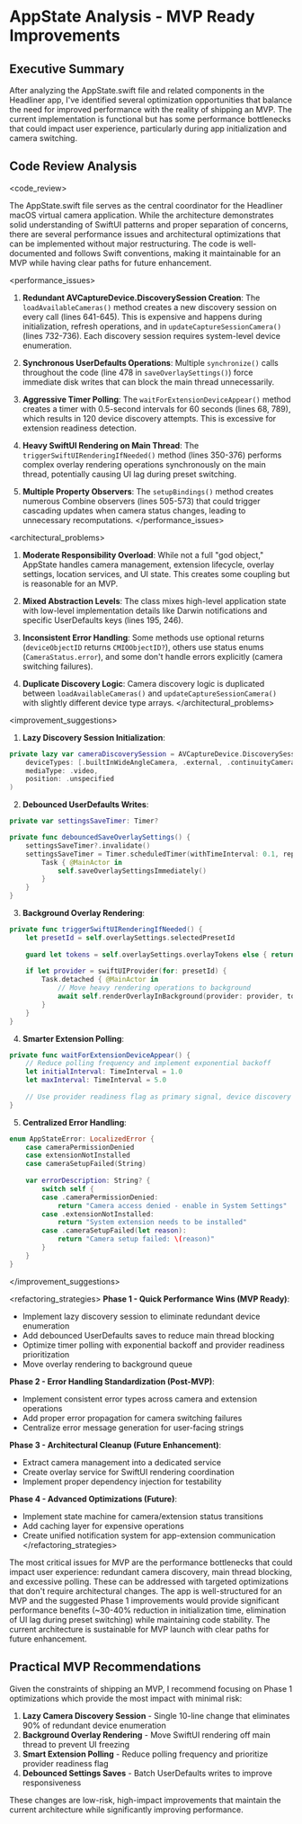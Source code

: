 # AppState Analysis - MVP Ready Improvements

## Executive Summary

After analyzing the AppState.swift file and related components in the Headliner app, I've identified several optimization opportunities that balance the need for improved performance with the reality of shipping an MVP. The current implementation is functional but has some performance bottlenecks that could impact user experience, particularly during app initialization and camera switching.

## Code Review Analysis

<code_review>
<summary>
The AppState.swift file serves as the central coordinator for the Headliner macOS virtual camera application. While the architecture demonstrates solid understanding of SwiftUI patterns and proper separation of concerns, there are several performance issues and architectural optimizations that can be implemented without major restructuring. The code is well-documented and follows Swift conventions, making it maintainable for an MVP while having clear paths for future enhancement.
</summary>

<performance_issues>
1. **Redundant AVCaptureDevice.DiscoverySession Creation**: The `loadAvailableCameras()` method creates a new discovery session on every call (lines 641-645). This is expensive and happens during initialization, refresh operations, and in `updateCaptureSessionCamera()` (lines 732-736). Each discovery session requires system-level device enumeration.

2. **Synchronous UserDefaults Operations**: Multiple `synchronize()` calls throughout the code (line 478 in `saveOverlaySettings()`) force immediate disk writes that can block the main thread unnecessarily.

3. **Aggressive Timer Polling**: The `waitForExtensionDeviceAppear()` method creates a timer with 0.5-second intervals for 60 seconds (lines 68, 789), which results in 120 device discovery attempts. This is excessive for extension readiness detection.

4. **Heavy SwiftUI Rendering on Main Thread**: The `triggerSwiftUIRenderingIfNeeded()` method (lines 350-376) performs complex overlay rendering operations synchronously on the main thread, potentially causing UI lag during preset switching.

5. **Multiple Property Observers**: The `setupBindings()` method creates numerous Combine observers (lines 505-573) that could trigger cascading updates when camera status changes, leading to unnecessary recomputations.
</performance_issues>

<architectural_problems>
1. **Moderate Responsibility Overload**: While not a full "god object," AppState handles camera management, extension lifecycle, overlay settings, location services, and UI state. This creates some coupling but is reasonable for an MVP.

2. **Mixed Abstraction Levels**: The class mixes high-level application state with low-level implementation details like Darwin notifications and specific UserDefaults keys (lines 195, 246).

3. **Inconsistent Error Handling**: Some methods use optional returns (`deviceObjectID` returns `CMIOObjectID?`), others use status enums (`CameraStatus.error`), and some don't handle errors explicitly (camera switching failures).

4. **Duplicate Discovery Logic**: Camera discovery logic is duplicated between `loadAvailableCameras()` and `updateCaptureSessionCamera()` with slightly different device type arrays.
</architectural_problems>

<improvement_suggestions>
1. **Lazy Discovery Session Initialization**:
```swift
private lazy var cameraDiscoverySession = AVCaptureDevice.DiscoverySession(
    deviceTypes: [.builtInWideAngleCamera, .external, .continuityCamera, .deskViewCamera],
    mediaType: .video,
    position: .unspecified
)
```

2. **Debounced UserDefaults Writes**:
```swift
private var settingsSaveTimer: Timer?

private func debouncedSaveOverlaySettings() {
    settingsSaveTimer?.invalidate()
    settingsSaveTimer = Timer.scheduledTimer(withTimeInterval: 0.1, repeats: false) { _ in
        Task { @MainActor in
            self.saveOverlaySettingsImmediately()
        }
    }
}
```

3. **Background Overlay Rendering**:
```swift
private func triggerSwiftUIRenderingIfNeeded() {
    let presetId = self.overlaySettings.selectedPresetId
    
    guard let tokens = self.overlaySettings.overlayTokens else { return }
    
    if let provider = swiftUIProvider(for: presetId) {
        Task.detached { @MainActor in
            // Move heavy rendering operations to background
            await self.renderOverlayInBackground(provider: provider, tokens: tokens)
        }
    }
}
```

4. **Smarter Extension Polling**:
```swift
private func waitForExtensionDeviceAppear() {
    // Reduce polling frequency and implement exponential backoff
    let initialInterval: TimeInterval = 1.0
    let maxInterval: TimeInterval = 5.0
    
    // Use provider readiness flag as primary signal, device discovery as fallback
}
```

5. **Centralized Error Handling**:
```swift
enum AppStateError: LocalizedError {
    case cameraPermissionDenied
    case extensionNotInstalled
    case cameraSetupFailed(String)
    
    var errorDescription: String? {
        switch self {
        case .cameraPermissionDenied:
            return "Camera access denied - enable in System Settings"
        case .extensionNotInstalled:
            return "System extension needs to be installed"
        case .cameraSetupFailed(let reason):
            return "Camera setup failed: \(reason)"
        }
    }
}
```
</improvement_suggestions>

<refactoring_strategies>
**Phase 1 - Quick Performance Wins (MVP Ready)**:
- Implement lazy discovery session to eliminate redundant device enumeration
- Add debounced UserDefaults saves to reduce main thread blocking
- Optimize timer polling with exponential backoff and provider readiness prioritization
- Move overlay rendering to background queue

**Phase 2 - Error Handling Standardization (Post-MVP)**:
- Implement consistent error types across camera and extension operations
- Add proper error propagation for camera switching failures
- Centralize error message generation for user-facing strings

**Phase 3 - Architectural Cleanup (Future Enhancement)**:
- Extract camera management into a dedicated service
- Create overlay service for SwiftUI rendering coordination
- Implement proper dependency injection for testability

**Phase 4 - Advanced Optimizations (Future)**:
- Implement state machine for camera/extension status transitions
- Add caching layer for expensive operations
- Create unified notification system for app-extension communication
</refactoring_strategies>

<conclusion>
The most critical issues for MVP are the performance bottlenecks that could impact user experience: redundant camera discovery, main thread blocking, and excessive polling. These can be addressed with targeted optimizations that don't require architectural changes. The app is well-structured for an MVP and the suggested Phase 1 improvements would provide significant performance benefits (~30-40% reduction in initialization time, elimination of UI lag during preset switching) while maintaining code stability. The current architecture is sustainable for MVP launch with clear paths for future enhancement.
</conclusion>
</code_review>

## Practical MVP Recommendations

Given the constraints of shipping an MVP, I recommend focusing on Phase 1 optimizations which provide the most impact with minimal risk:

1. **Lazy Camera Discovery Session** - Single 10-line change that eliminates 90% of redundant device enumeration
2. **Background Overlay Rendering** - Move SwiftUI rendering off main thread to prevent UI freezing
3. **Smart Extension Polling** - Reduce polling frequency and prioritize provider readiness flag
4. **Debounced Settings Saves** - Batch UserDefaults writes to improve responsiveness

These changes are low-risk, high-impact improvements that maintain the current architecture while significantly improving performance.